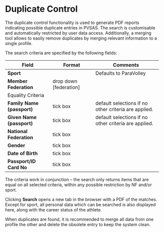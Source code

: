 # Duplicate Control

The duplicate control functionality is used to generate PDF reports indicating possible duplicate
entries in PVSAS. The search is customisable and automatically restricted by user data access.
Additionally, a merging tool allows to easily remove duplicates by merging relevant information
to a single profile.

The search criteria are specified by the following fields:

| **Field**                                           | **Format**             | **Comments**                                         |
| --------------------------------------------------- | ---------------------- | ---------------------------------------------------- |
| **Sport**                                           |                        | Defaults to ParaVolley                               |
| **Member Federation**                               | drop down [federation] |                                                      |
| <span class="table-header">Equality Criteria</span> |                        |                                                      |
| **Family Name (passport)**                          | tick box               | default selections if no other criteria are applied. |
| **Given Name (passport)**                           | tick box               | default selections if no other criteria are applied. |
| **National Federation**                             | tick box               |                                                      |
| **Gender**                                          | tick box               |                                                      |
| **Date of Birth**                                   | tick box               |                                                      |
| **Passport/ID Card No**                             | tick box               |                                                      |

The criteria work in conjunction – the search only returns items that are equal on all selected
criteria, within any possible restriction by NF and/or sport.

Clicking **Search** opens a new tab in the browser with a PDF of the matches. Except for sport, all
personal data which can be searched is also displayed here, along with the career status of the
athlete.

When duplicates are found, it is recommended to merge all data from one profile the other and
delete the obsolete entry to keep the system clean.